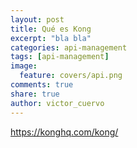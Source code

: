 ```yaml
---
layout: post
title: Qué es Kong
excerpt: "bla bla"
categories: api-management
tags: [api-management]
image:
  feature: covers/api.png
comments: true
share: true
author: victor_cuervo
---
```


https://konghq.com/kong/
